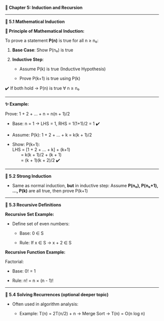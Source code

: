 **📘 Chapter 5: Induction and Recursion**

------------------------------------------------------------------------

**🔁 5.1 Mathematical Induction**

**🧱 Principle of Mathematical Induction:**

To prove a statement **P(n)** is true for all n ≥ n₀:

1.  **Base Case**: Show P(n₀) is true

2.  **Inductive Step**:

    - Assume P(k) is true (Inductive Hypothesis)

    - Prove P(k+1) is true using P(k)

✔️ If both hold → P(n) is true ∀ n ≥ n₀

------------------------------------------------------------------------

**✨ Example:**

Prove: 1 + 2 + \... + n = n(n + 1)/2

- Base: n = 1 → LHS = 1, RHS = 1(1+1)/2 = 1 ✔️

- Assume: P(k): 1 + 2 + \... + k = k(k + 1)/2

- Show: P(k+1):\
  LHS = \[1 + 2 + \... + k\] + (k+1)\
    = k(k + 1)/2 + (k + 1)\
    = (k + 1)(k + 2)/2 ✔️

------------------------------------------------------------------------

**🔂 5.2 Strong Induction**

- Same as normal induction, **but** in inductive step: Assume **P(n₀),
  P(n₀+1), \..., P(k)** are all true, then prove P(k+1)

------------------------------------------------------------------------

**🧮 5.3 Recursive Definitions**

**Recursive Set Example:**

- Define set of even numbers:

  - Base: 0 ∈ S

  - Rule: If x ∈ S → x + 2 ∈ S

**Recursive Function Example:**

Factorial:

- Base: 0! = 1

- Rule: n! = n × (n - 1)!

------------------------------------------------------------------------

**🔁 5.4 Solving Recurrences (optional deeper topic)**

- Often used in algorithm analysis:

  - Example: T(n) = 2T(n/2) + n → Merge Sort → T(n) = O(n log n)
